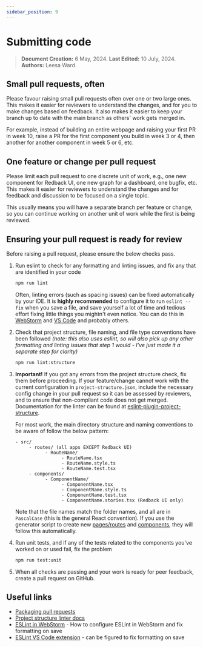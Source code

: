 ```yaml
---
sidebar_position: 9
---
```


# Submitting code

> **Document Creation:** 6 May, 2024. **Last Edited:** 10 July, 2024. **Authors:** Leesa Ward.

## Small pull requests, often

Please favour raising small pull requests often over one or two large ones. This makes it easier for reviewers to understand the changes, and for you to make changes based on feedback. It also makes it easier to keep your branch up to date with the main branch as others' work gets merged in. 

For example, instead of building an entire webpage and raising your first PR in week 10, raise a PR for the first component you build in week 3 or 4, then another for another component in week 5 or 6, etc.

## One feature or change per pull request

Please limit each pull request to one discrete unit of work, e.g., one new component for Redback UI, one new graph for a dashboard, one bugfix, etc. This makes it easier for reviewers to understand the changes and for feedback and discussion to be focused on a single topic.

This usually means you will have a separate branch per feature or change, so you can continue working on another unit of work while the first is being reviewed.

## Ensuring your pull request is ready for review

Before raising a pull request, please ensure the below checks pass.

1. Run eslint to check for any formatting and linting issues, and fix any that are identified in your code
    ```bash
    npm run lint
    ```
    Often, linting errors (such as spacing issues) can be fixed automatically by your IDE. It is **highly recommended** to configure it to run `eslint --fix` when you save a file, and save yourself a lot of time and tedious effort fixing little things you mightn't even notice. You can do this in [WebStorm](https://www.jetbrains.com/help/webstorm/eslint.html) and [VS Code](https://marketplace.visualstudio.com/items?itemName=dbaeumer.vscode-eslint) and probably others.
   
3. Check that project structure, file naming, and file type conventions have been followed _(note: this also uses eslint, so will also pick up any other formatting and linting issues that step 1 would - I've just made it a separate step for clarity)_
    ```bash
    npm run lint:structure
    ```
4. **Important!** If you got any errors from the project structure check, fix them before proceeding. If your feature/change cannot work with the current configuration in `project-structure.json`, include the necessary config change in your pull request so it can be assessed by reviewers, and to ensure that non-compliant code does not get merged. Documentation for the linter can be found at [eslint-plugin-project-structure](https://github.com/Igorkowalski94/eslint-plugin-project-structure).

   For most work, the main directory structure and naming conventions to be aware of follow the below pattern:
   ```
   - src/
        - routes/ (all apps EXCEPT Redback UI)
              - RouteName/
                    - RouteName.tsx
                    - RouteName.style.ts
                    - RouteName.test.tsx
        - components/
              - ComponentName/
                    - ComponentName.tsx
                    - ComponentName.style.ts
                    - ComponentName.test.tsx
                    - ComponentName.stories.tsx (Redback UI only)
   ```
    
    Note that the file names match the folder names, and all are in `PascalCase` (this is the general React convention). If you use the generator script to create new [pages/routes](./new-routes.md) and [components](./new-components.md), they will follow this automatically.

5. Run unit tests, and if any of the tests related to the components you've worked on or used fail, fix the problem
    ```bash
    npm run test:unit
    ```
6. When all checks are passing and your work is ready for peer feedback, create a pull request on GitHub.

## Useful links
- [Packaging pull requests](../../onboarding/github/pull-requests)
- [Project structure linter docs](https://github.com/Igorkowalski94/eslint-plugin-project-structure)
- [ESLint in WebStorm](https://www.jetbrains.com/help/webstorm/eslint.html) - How to configure ESLint in WebStorm and fix formatting on save
- [ESLint VS Code extension](https://marketplace.visualstudio.com/items?itemName=dbaeumer.vscode-eslint) - can be figured to fix formatting on save
